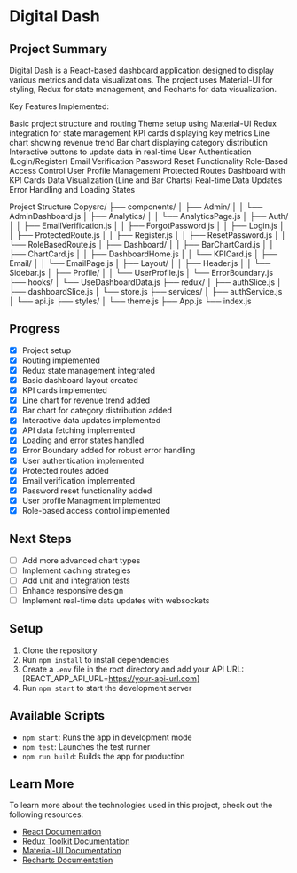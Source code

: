 # Digital Dash

## Project Summary
Digital Dash is a React-based dashboard application designed to display various metrics and data visualizations. The project uses Material-UI for styling, Redux for state management, and Recharts for data visualization.

Key Features Implemented:

Basic project structure and routing
Theme setup using Material-UI
Redux integration for state management
KPI cards displaying key metrics
Line chart showing revenue trend
Bar chart displaying category distribution
Interactive buttons to update data in real-time
User Authentication (Login/Register)
Email Verification
Password Reset Functionality
Role-Based Access Control
User Profile Management
Protected Routes
Dashboard with KPI Cards
Data Visualization (Line and Bar Charts)
Real-time Data Updates
Error Handling and Loading States


Project Structure
Copysrc/
├── components/
│   ├── Admin/
│   │   └── AdminDashboard.js
│   ├── Analytics/
│   │   └── AnalyticsPage.js
│   ├── Auth/
│   │   ├── EmailVerification.js
│   │   ├── ForgotPassword.js
│   │   ├── Login.js
│   │   ├── ProtectedRoute.js
│   │   ├── Register.js 
│   │   ├── ResetPassword.js 
│   │   └── RoleBasedRoute.js 
│   ├── Dashboard/
│   │   ├── BarChartCard.js
│   │   ├── ChartCard.js
│   │   ├── DashboardHome.js
│   │   └── KPICard.js
│   ├── Email/
│   │   └── EmailPage.js
│   ├── Layout/
│   │   ├── Header.js
│   │   └── Sidebar.js
│   ├── Profile/
│   │   └── UserProfile.js
│   └── ErrorBoundary.js
├── hooks/
│   └── UseDashboardData.js
├── redux/
│   ├── authSlice.js
│   ├── dashboardSlice.js
│   └── store.js
├── services/
│   ├── authService.js
│   └── api.js
├── styles/
│   └── theme.js
├── App.js
└── index.js


 ## Progress
- [x] Project setup
- [x] Routing implemented
- [x] Redux state management integrated
- [x] Basic dashboard layout created
- [x] KPI cards implemented
- [x] Line chart for revenue trend added
- [x] Bar chart for category distribution added
- [x] Interactive data updates implemented
- [x] API data fetching implemented
- [x] Loading and error states handled
- [x] Error Boundary added for robust error handling
- [x] User authentication implemented   
- [x] Protected routes added
- [x] Email verification implemented
- [x] Password reset functionality added
- [x] User profile Managment implemented
- [x] Role-based access control implemented
  
## Next Steps
- [ ] Add more advanced chart types
- [ ] Implement caching strategies
- [ ] Add unit and integration tests
- [ ] Enhance responsive design
- [ ] Implement real-time data updates with websockets

## Setup
1. Clone the repository
2. Run `npm install` to install dependencies
3. Create a `.env` file in the root directory and add your API URL: [REACT_APP_API_URL=https://your-api-url.com]
4. Run `npm start` to start the development server

## Available Scripts
- `npm start`: Runs the app in development mode
- `npm test`: Launches the test runner
- `npm run build`: Builds the app for production

## Learn More
To learn more about the technologies used in this project, check out the following resources:
- [React Documentation](https://reactjs.org/docs/getting-started.html)
- [Redux Toolkit Documentation](https://redux-toolkit.js.org/introduction/getting-started)
- [Material-UI Documentation](https://material-ui.com/getting-started/installation/)
- [Recharts Documentation](https://recharts.org/en-US/guide)
